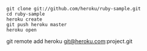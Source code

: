 
    git clone git://github.com/heroku/ruby-sample.git
    cd ruby-sample
    heroku create
    git push heroku master
    heroku open
git remote add heroku git@heroku.com:project.git